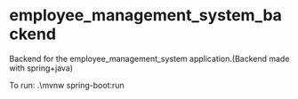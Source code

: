 # employee_management_system_backend
Backend for the employee_management_system application.(Backend made with spring+java)
 
 To run: .\mvnw spring-boot:run 
